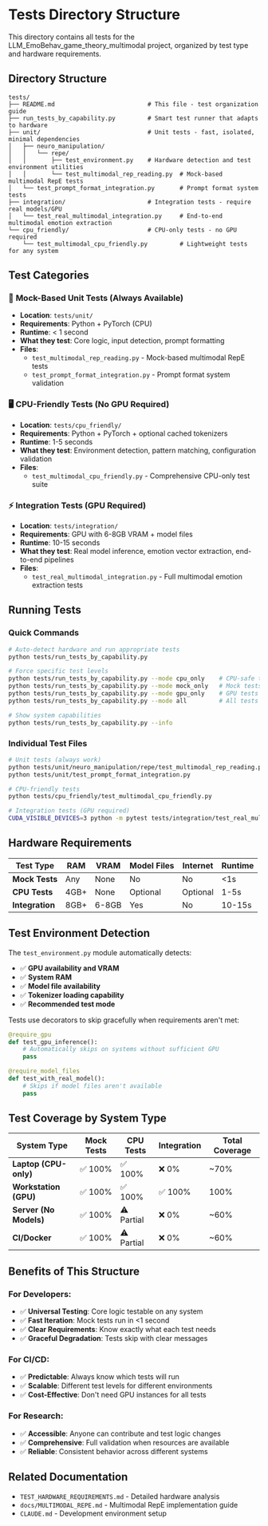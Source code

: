 # Tests Directory Structure

This directory contains all tests for the LLM_EmoBehav_game_theory_multimodal project, organized by test type and hardware requirements.

## Directory Structure

```
tests/
├── README.md                          # This file - test organization guide
├── run_tests_by_capability.py         # Smart test runner that adapts to hardware
├── unit/                              # Unit tests - fast, isolated, minimal dependencies
│   ├── neuro_manipulation/
│   │   └── repe/
│   │       ├── test_environment.py    # Hardware detection and test environment utilities
│   │       └── test_multimodal_rep_reading.py  # Mock-based multimodal RepE tests
│   └── test_prompt_format_integration.py       # Prompt format system tests
├── integration/                       # Integration tests - require real models/GPU
│   └── test_real_multimodal_integration.py     # End-to-end multimodal emotion extraction
└── cpu_friendly/                      # CPU-only tests - no GPU required
    └── test_multimodal_cpu_friendly.py         # Lightweight tests for any system
```

## Test Categories

### 🚀 **Mock-Based Unit Tests** (Always Available)
- **Location**: `tests/unit/`
- **Requirements**: Python + PyTorch (CPU)
- **Runtime**: < 1 second
- **What they test**: Core logic, input detection, prompt formatting
- **Files**: 
  - `test_multimodal_rep_reading.py` - Mock-based multimodal RepE tests
  - `test_prompt_format_integration.py` - Prompt format system validation

### 🖥️ **CPU-Friendly Tests** (No GPU Required)
- **Location**: `tests/cpu_friendly/`
- **Requirements**: Python + PyTorch + optional cached tokenizers
- **Runtime**: 1-5 seconds
- **What they test**: Environment detection, pattern matching, configuration validation
- **Files**:
  - `test_multimodal_cpu_friendly.py` - Comprehensive CPU-only test suite

### ⚡ **Integration Tests** (GPU Required)
- **Location**: `tests/integration/`
- **Requirements**: GPU with 6-8GB VRAM + model files
- **Runtime**: 10-15 seconds
- **What they test**: Real model inference, emotion vector extraction, end-to-end pipelines
- **Files**:
  - `test_real_multimodal_integration.py` - Full multimodal emotion extraction tests

## Running Tests

### Quick Commands

```bash
# Auto-detect hardware and run appropriate tests
python tests/run_tests_by_capability.py

# Force specific test levels
python tests/run_tests_by_capability.py --mode cpu_only    # CPU-safe tests only
python tests/run_tests_by_capability.py --mode mock_only   # Mock tests only
python tests/run_tests_by_capability.py --mode gpu_only    # GPU tests only
python tests/run_tests_by_capability.py --mode all         # All tests (if hardware supports)

# Show system capabilities
python tests/run_tests_by_capability.py --info
```

### Individual Test Files

```bash
# Unit tests (always work)
python tests/unit/neuro_manipulation/repe/test_multimodal_rep_reading.py
python tests/unit/test_prompt_format_integration.py

# CPU-friendly tests
python tests/cpu_friendly/test_multimodal_cpu_friendly.py

# Integration tests (GPU required)
CUDA_VISIBLE_DEVICES=3 python -m pytest tests/integration/test_real_multimodal_integration.py -v -s
```

## Hardware Requirements

| Test Type | RAM | VRAM | Model Files | Internet | Runtime |
|-----------|-----|------|-------------|----------|---------|
| **Mock Tests** | Any | None | No | No | <1s |
| **CPU Tests** | 4GB+ | None | Optional | Optional | 1-5s |
| **Integration** | 8GB+ | 6-8GB | Yes | No | 10-15s |

## Test Environment Detection

The `test_environment.py` module automatically detects:
- ✅ **GPU availability and VRAM**
- ✅ **System RAM**
- ✅ **Model file availability**
- ✅ **Tokenizer loading capability**
- ✅ **Recommended test mode**

Tests use decorators to skip gracefully when requirements aren't met:
```python
@require_gpu
def test_gpu_inference():
    # Automatically skips on systems without sufficient GPU
    pass

@require_model_files  
def test_with_real_model():
    # Skips if model files aren't available
    pass
```

## Test Coverage by System Type

| System Type | Mock Tests | CPU Tests | Integration | Total Coverage |
|-------------|------------|-----------|-------------|----------------|
| **Laptop (CPU-only)** | ✅ 100% | ✅ 100% | ❌ 0% | ~70% |
| **Workstation (GPU)** | ✅ 100% | ✅ 100% | ✅ 100% | 100% |
| **Server (No Models)** | ✅ 100% | ⚠️ Partial | ❌ 0% | ~60% |
| **CI/Docker** | ✅ 100% | ⚠️ Partial | ❌ 0% | ~60% |

## Benefits of This Structure

### For Developers:
- ✅ **Universal Testing**: Core logic testable on any system
- ✅ **Fast Iteration**: Mock tests run in <1 second  
- ✅ **Clear Requirements**: Know exactly what each test needs
- ✅ **Graceful Degradation**: Tests skip with clear messages

### For CI/CD:
- ✅ **Predictable**: Always know which tests will run
- ✅ **Scalable**: Different test levels for different environments
- ✅ **Cost-Effective**: Don't need GPU instances for all tests

### For Research:
- ✅ **Accessible**: Anyone can contribute and test logic changes
- ✅ **Comprehensive**: Full validation when resources are available
- ✅ **Reliable**: Consistent behavior across different systems

## Related Documentation

- `TEST_HARDWARE_REQUIREMENTS.md` - Detailed hardware analysis
- `docs/MULTIMODAL_REPE.md` - Multimodal RepE implementation guide
- `CLAUDE.md` - Development environment setup